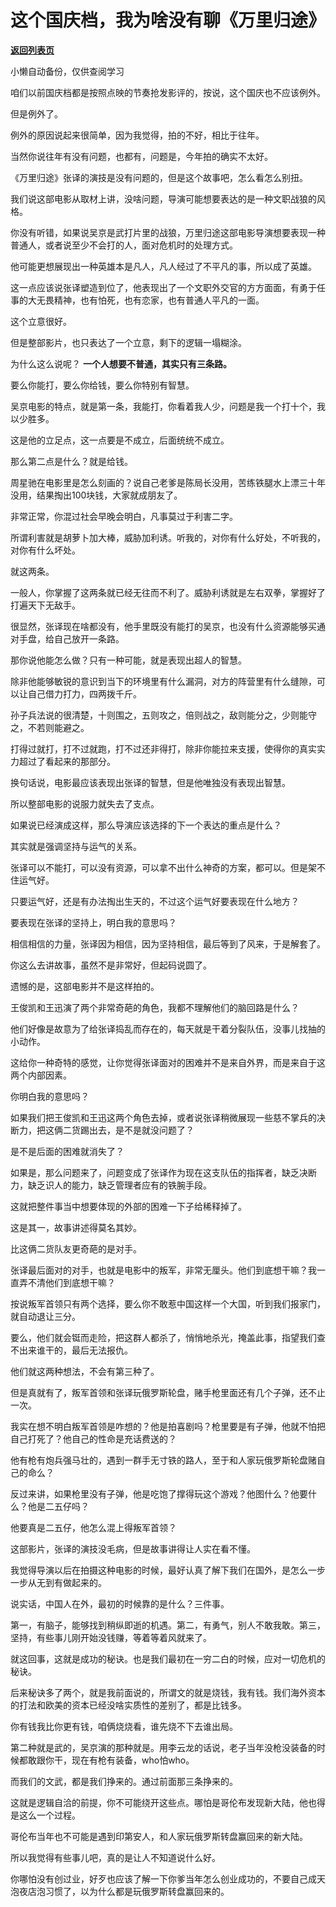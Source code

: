 # 这个国庆档，我为啥没有聊《万里归途》

[**返回列表页**](/gzh/记忆承载3)

小懒自动备份，仅供查阅学习

咱们以前国庆档都是按照点映的节奏抢发影评的，按说，这个国庆也不应该例外。

但是例外了。

例外的原因说起来很简单，因为我觉得，拍的不好，相比于往年。  

当然你说往年有没有问题，也都有，问题是，今年拍的确实不太好。  

《万里归途》张译的演技是没有问题的，但是这个故事吧，怎么看怎么别扭。

我们说这部电影从取材上讲，没啥问题，导演可能想要表达的是一种文职战狼的风格。  

你没有听错，如果说吴京是武打片里的战狼，万里归途这部电影导演想要表现一种普通人，或者说至少不会打的人，面对危机时的处理方式。  

他可能更想展现出一种英雄本是凡人，凡人经过了不平凡的事，所以成了英雄。

这一点应该说张译塑造到位了，他表现出了一个文职外交官的方方面面，有勇于任事的大无畏精神，也有怕死，也有恋家，也有普通人平凡的一面。

这个立意很好。  

但是整部影片，也只表达了一个立意，剩下的逻辑一塌糊涂。  

为什么这么说呢？ **一个人想要不普通，其实只有三条路。**  

要么你能打，要么你给钱，要么你特别有智慧。  

吴京电影的特点，就是第一条，我能打，你看着我人少，问题是我一个打十个，我以少胜多。  

这是他的立足点，这一点要是不成立，后面统统不成立。  

那么第二点是什么？就是给钱。  

周星驰在电影里是怎么刻画的？说自己老爹是陈局长没用，苦练铁腿水上漂三十年没用，结果掏出100块钱，大家就成朋友了。  

非常正常，你混过社会早晚会明白，凡事莫过于利害二字。  

所谓利害就是胡萝卜加大棒，威胁加利诱。听我的，对你有什么好处，不听我的，对你有什么坏处。

就这两条。

一般人，你掌握了这两条就已经无往而不利了。威胁利诱就是左右双拳，掌握好了打遍天下无敌手。  

很显然，张译现在啥都没有，他手里既没有能打的吴京，也没有什么资源能够买通对手盘，给自己放开一条路。  

那你说他能怎么做？只有一种可能，就是表现出超人的智慧。  

除非他能够敏锐的意识到当下的环境里有什么漏洞，对方的阵营里有什么缝隙，可以让自己借力打力，四两拨千斤。

孙子兵法说的很清楚，十则围之，五则攻之，倍则战之，敌则能分之，少则能守之，不若则能避之。

打得过就打，打不过就跑，打不过还非得打，除非你能拉来支援，使得你的真实实力超过了看起来的那部分。  

换句话说，电影最应该表现出张译的智慧，但是他唯独没有表现出智慧。

所以整部电影的说服力就失去了支点。  

如果说已经演成这样，那么导演应该选择的下一个表达的重点是什么？  

其实就是强调坚持与运气的关系。

张译可以不能打，可以没有资源，可以拿不出什么神奇的方案，都可以。但是架不住运气好。

只要运气好，还是有办法掏出生天的，不过这个运气好要表现在什么地方？  

要表现在张译的坚持上，明白我的意思吗？

相信相信的力量，张译因为相信，因为坚持相信，最后等到了风来，于是解套了。  

你这么去讲故事，虽然不是非常好，但起码说圆了。  

遗憾的是，这部电影并不是这样拍的。

王俊凯和王迅演了两个非常奇葩的角色，我都不理解他们的脑回路是什么？

他们好像是故意为了给张译捣乱而存在的，每天就是干着分裂队伍，没事儿找抽的小动作。

这给你一种奇特的感觉，让你觉得张译面对的困难并不是来自外界，而是来自于这两个内部因素。  

你明白我的意思吗？  

如果我们把王俊凯和王迅这两个角色去掉，或者说张译稍微展现一些慈不掌兵的决断力，把这俩二货踢出去，是不是就没问题了？

是不是后面的困难就消失了？  

如果是，那么问题来了，问题变成了张译作为现在这支队伍的指挥者，缺乏决断力，缺乏识人的能力，缺乏管理者应有的铁腕手段。  

这就把整件事当中想要体现的外部的困难一下子给稀释掉了。  

这是其一，故事讲述得莫名其妙。  

比这俩二货队友更奇葩的是对手。

张译最后面对的对手，也就是电影中的叛军，非常无厘头。他们到底想干嘛？我一直弄不清他们到底想干嘛？  

按说叛军首领只有两个选择，要么你不敢惹中国这样一个大国，听到我们报家门，就自动退让三分。  

要么，他们就会铤而走险，把这群人都杀了，悄悄地杀光，掩盖此事，指望我们查不出来谁干的，最后无法报仇。  

他们就这两种想法，不会有第三种了。

但是真就有了，叛军首领和张译玩俄罗斯轮盘，赌手枪里面还有几个子弹，还不止一次。  

我实在想不明白叛军首领是咋想的？他是拍喜剧吗？枪里要是有子弹，他就不怕把自己打死了？他自己的性命是充话费送的？  

他有枪有炮兵强马壮的，遇到一群手无寸铁的路人，至于和人家玩俄罗斯轮盘赌自己的命么？  

反过来讲，如果枪里没有子弹，他是吃饱了撑得玩这个游戏？他图什么？他要什么？他是二五仔吗？  

他要真是二五仔，他怎么混上得叛军首领？  

这部影片，张译的演技没毛病，但是故事讲得让人实在看不懂。  

我觉得导演以后在拍摄这种电影的时候，最好认真了解下我们在国外，是怎么一步一步从无到有做起来的。  

说实话，中国人在外，最初的时候靠的是什么？三件事。

第一，有脑子，能够找到稍纵即逝的机遇。第二，有勇气，别人不敢我敢。第三，坚持，有些事儿刚开始没钱赚，等着等着风就来了。

就这回事，这就是成功的秘诀。也是我们最初在一穷二白的时候，应对一切危机的秘诀。  

后来秘诀多了两个，就是我前面说的，所谓文的就是烧钱，我有钱。我们海外资本的打法和欧美的资本已经没啥实质性的差别了，都是比钱多。

你有钱我比你更有钱，咱俩烧烧看，谁先烧不下去谁出局。  

第二种就是武的，吴京演的那种就是。用李云龙的话说，老子当年没枪没装备的时候都敢跟你干，现在有枪有装备，who怕who。  

而我们的文武，都是我们挣来的。通过前面那三条挣来的。  

这就是逻辑自洽的前提，你不可能绕开这些点。哪怕是哥伦布发现新大陆，他也得是这么一个过程。  

哥伦布当年也不可能是遇到印第安人，和人家玩俄罗斯转盘赢回来的新大陆。  

所以我觉得有些事儿吧，真的是让人不知道说什么好。  

你哪怕没有创过业，好歹也应该了解一下你爹当年怎么创业成功的，不要自己成天泡夜店泡习惯了，以为什么都是玩俄罗斯转盘赢回来的。

